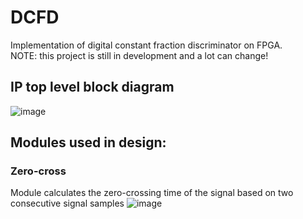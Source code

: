 # DCFD
Implementation of digital constant fraction discriminator on FPGA. \
NOTE: this project is still in development and a lot can change!

## IP top level block diagram 
![image](https://github.com/maj77/DCFD/assets/38226349/5670b43b-dd14-49ec-abcb-abd0f2f6f4e0)

## Modules used in design:

### Zero-cross
Module calculates the zero-crossing time of the signal based on two consecutive signal samples
![image](https://github.com/maj77/DCFD/assets/38226349/1cbd9960-73c9-42e9-a713-1077ebbf9d60)
